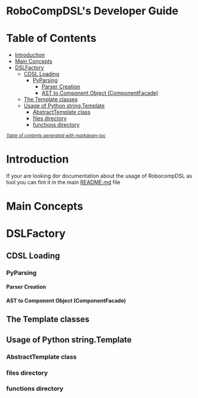 
RoboCompDSL's Developer Guide
=============================

# Table of Contents
- [Introduction](#introduction)
- [Main Concepts](#main-concepts)
- [DSLFactory](#dslfactory)
  * [CDSL Loading](#cdsl-loading)
    + [PyParsing](#pyparsing)
      - [Parser Creation](#parser-creation)
      - [AST to Component Object (ComponentFacade)](#ast-to-component-object--componentfacade-)
  * [The Template classes](#the-template-classes)
  * [Usage of Python string.Template](#usage-of-python-stringtemplate)
    + [AbstractTemplate class](#abstracttemplate-class)
    + [files directory](#files-directory)
    + [functions directory](#functions-directory)

<small><i><a href='http://ecotrust-canada.github.io/markdown-toc/'>Table of contents generated with markdown-toc</a></i></small>


# Introduction
If your are looking dor documentation about the usage of RobocompDSL as tool you can fint it in the main [README.md](./README.md) file
# Main Concepts
# DSLFactory
## CDSL Loading
### PyParsing
#### Parser Creation
#### AST to Component Object (ComponentFacade)
## The Template classes
## Usage of Python string.Template
### AbstractTemplate class
### files directory
### functions directory


